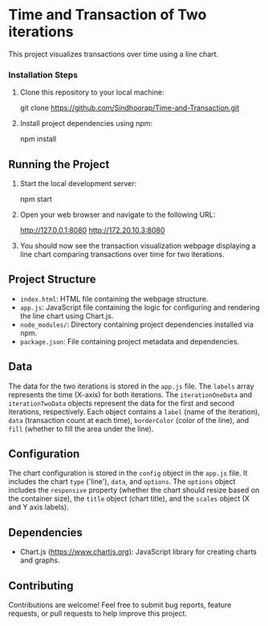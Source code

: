 # Time and Transaction of Two iterations 

This project visualizes transactions over time using a line chart.


### Installation Steps
1. Clone this repository to your local machine:
   
   git clone https://github.com/Sindhoorap/Time-and-Transaction.git
   

2. Install project dependencies using npm:
   
   npm install
   

## Running the Project

1. Start the local development server:
   
   npm start
   

2. Open your web browser and navigate to the following URL:
   
   http://127.0.0.1:8080
   http://172.20.10.3:8080
   

3. You should now see the transaction visualization webpage displaying a line chart comparing transactions over time for two iterations.

## Project Structure

- `index.html`: HTML file containing the webpage structure.
- `app.js`: JavaScript file containing the logic for configuring and rendering the line chart using Chart.js.
- `node_modules/`: Directory containing project dependencies installed via npm.
- `package.json`: File containing project metadata and dependencies.

## Data

The data for the two iterations is stored in the `app.js` file. The `labels` array represents the time (X-axis) for both iterations. The `iterationOneData` and `iterationTwoData` objects represent the data for the first and second iterations, respectively. Each object contains a `label` (name of the iteration), `data` (transaction count at each time), `borderColor` (color of the line), and `fill` (whether to fill the area under the line).

## Configuration

The chart configuration is stored in the `config` object in the `app.js` file. It includes the chart `type` ('line'), `data`, and `options`. The `options` object includes the `responsive` property (whether the chart should resize based on the container size), the `title` object (chart title), and the `scales` object (X and Y axis labels).


## Dependencies

- Chart.js (https://www.chartjs.org): JavaScript library for creating charts and graphs.

## Contributing

Contributions are welcome! Feel free to submit bug reports, feature requests, or pull requests to help improve this project.

 